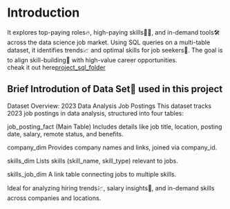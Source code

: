 # Introduction  

It explores top-paying roles🔥, high-paying skills🤹‍♀️, and in-demand tools🛠 across the data science job market. 
Using SQL queries on a multi-table dataset, it identifies trends📈 and optimal skills for job seekers🔎. 
The goal is to align skill-building💪 with high-value career opportunities.  
cheak it out here[project_sql_folder](/)


## Brief Introdution of Data Set🔢 used in this project


Dataset Overview: 2023 Data Analysis Job Postings
This dataset tracks 2023 job postings in data analysis, structured into four tables:

job_posting_fact (Main Table)
Includes details like job title, location, posting date, salary, remote status, and benefits.

company_dim
Provides company names and links, joined via company_id.

skills_dim
Lists skills (skill_name, skill_type) relevant to jobs.

skills_job_dim
A link table connecting jobs to multiple skills.

Ideal for analyzing hiring trends💹, salary insights💸, and in-demand skills across companies and locations.  




